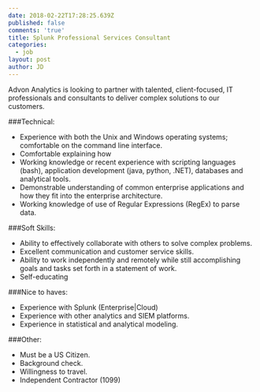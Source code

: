 ```yaml
---
date: 2018-02-22T17:28:25.639Z
published: false
comments: 'true'
title: Splunk Professional Services Consultant
categories:
  - job
layout: post
author: JD
---
```

Advon Analytics is looking to partner with talented, client-focused, IT professionals and consultants to deliver complex solutions to our customers.  

###Technical:
- Experience with both the Unix and Windows operating systems; comfortable on the command line interface.
- Comfortable explaining how 
- Working knowledge or recent experience with scripting languages (bash), application development (java, python, .NET), databases and analytical tools.
- Demonstrable understanding of common enterprise applications and how they fit into the enterprise architecture.
- Working knowledge of use of Regular Expressions (RegEx) to parse data.

###Soft Skills:
- Ability to effectively collaborate with others to solve complex problems. 
- Excellent communication and customer service skills.
- Ability to work independently and remotely while still accomplishing goals and tasks set forth in a statement of work.
- Self-educating

###Nice to haves:
- Experience with Splunk (Enterprise|Cloud)
- Experience with other analytics and SIEM platforms.
- Experience in statistical and analytical modeling.

###Other:
- Must be a US Citizen.
- Background check.
- Willingness to travel.
- Independent Contractor (1099)

 


